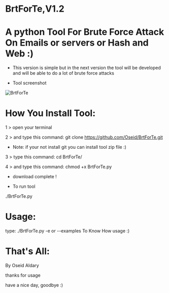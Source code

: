 # BrtForTe,V1.2

# A python Tool For Brute Force Attack On Emails or servers or Hash and Web :)

- This version is simple but in the next version the tool will be developed and will be able to do a lot of brute force attacks

- Tool screenshot

![BrtForTe](https://scontent.fjrs3-1.fna.fbcdn.net/v/t1.0-9/22089608_164323154150032_2914247773970819804_n.jpg?oh=79d7bc2959b87b0c557120966eeaf3b4&oe=5A4B74AD)

# How You Install Tool:

1 > open your terminal

2 > and type this command: git clone https://github.com/Oseid/BrtForTe.git

- Note: if your not install git you can install tool zip file :) 

3 > type this command: cd BrtForTe/

4 > and type this command: chmod +x BrtForTe.py


- download complete !

- To run tool

./BrtForTe.py


# Usage:

type: ./BrtForTe.py -e or --examples To Know How usage :)

# That's All:

By Oseid Aldary

thanks for usage

have a nice day, goodbye :)
